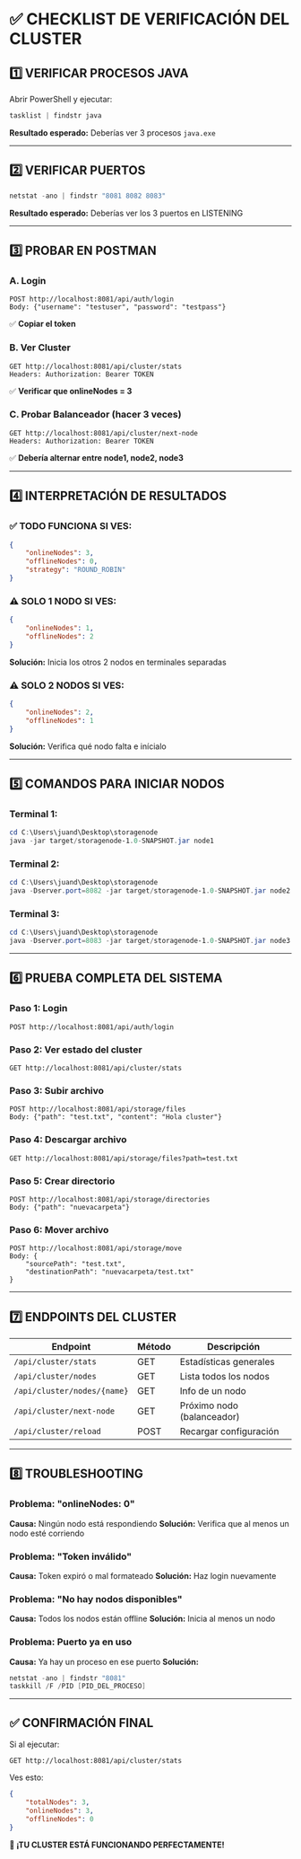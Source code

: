# ✅ CHECKLIST DE VERIFICACIÓN DEL CLUSTER

## 1️⃣ VERIFICAR PROCESOS JAVA
Abrir PowerShell y ejecutar:
```powershell
tasklist | findstr java
```

**Resultado esperado:** Deberías ver 3 procesos `java.exe`

---

## 2️⃣ VERIFICAR PUERTOS
```powershell
netstat -ano | findstr "8081 8082 8083"
```

**Resultado esperado:** Deberías ver los 3 puertos en LISTENING

---

## 3️⃣ PROBAR EN POSTMAN

### A. Login
```
POST http://localhost:8081/api/auth/login
Body: {"username": "testuser", "password": "testpass"}
```
✅ **Copiar el token**

### B. Ver Cluster
```
GET http://localhost:8081/api/cluster/stats
Headers: Authorization: Bearer TOKEN
```
✅ **Verificar que onlineNodes = 3**

### C. Probar Balanceador (hacer 3 veces)
```
GET http://localhost:8081/api/cluster/next-node
Headers: Authorization: Bearer TOKEN
```
✅ **Debería alternar entre node1, node2, node3**

---

## 4️⃣ INTERPRETACIÓN DE RESULTADOS

### ✅ TODO FUNCIONA SI VES:
```json
{
    "onlineNodes": 3,
    "offlineNodes": 0,
    "strategy": "ROUND_ROBIN"
}
```

### ⚠️ SOLO 1 NODO SI VES:
```json
{
    "onlineNodes": 1,
    "offlineNodes": 2
}
```
**Solución:** Inicia los otros 2 nodos en terminales separadas

### ⚠️ SOLO 2 NODOS SI VES:
```json
{
    "onlineNodes": 2,
    "offlineNodes": 1
}
```
**Solución:** Verifica qué nodo falta e inícialo

---

## 5️⃣ COMANDOS PARA INICIAR NODOS

### Terminal 1:
```powershell
cd C:\Users\juand\Desktop\storagenode
java -jar target/storagenode-1.0-SNAPSHOT.jar node1
```

### Terminal 2:
```powershell
cd C:\Users\juand\Desktop\storagenode
java -Dserver.port=8082 -jar target/storagenode-1.0-SNAPSHOT.jar node2
```

### Terminal 3:
```powershell
cd C:\Users\juand\Desktop\storagenode
java -Dserver.port=8083 -jar target/storagenode-1.0-SNAPSHOT.jar node3
```

---

## 6️⃣ PRUEBA COMPLETA DEL SISTEMA

### Paso 1: Login
```
POST http://localhost:8081/api/auth/login
```

### Paso 2: Ver estado del cluster
```
GET http://localhost:8081/api/cluster/stats
```

### Paso 3: Subir archivo
```
POST http://localhost:8081/api/storage/files
Body: {"path": "test.txt", "content": "Hola cluster"}
```

### Paso 4: Descargar archivo
```
GET http://localhost:8081/api/storage/files?path=test.txt
```

### Paso 5: Crear directorio
```
POST http://localhost:8081/api/storage/directories
Body: {"path": "nuevacarpeta"}
```

### Paso 6: Mover archivo
```
POST http://localhost:8081/api/storage/move
Body: {
    "sourcePath": "test.txt",
    "destinationPath": "nuevacarpeta/test.txt"
}
```

---

## 7️⃣ ENDPOINTS DEL CLUSTER

| Endpoint | Método | Descripción |
|----------|--------|-------------|
| `/api/cluster/stats` | GET | Estadísticas generales |
| `/api/cluster/nodes` | GET | Lista todos los nodos |
| `/api/cluster/nodes/{name}` | GET | Info de un nodo |
| `/api/cluster/next-node` | GET | Próximo nodo (balanceador) |
| `/api/cluster/reload` | POST | Recargar configuración |

---

## 8️⃣ TROUBLESHOOTING

### Problema: "onlineNodes: 0"
**Causa:** Ningún nodo está respondiendo
**Solución:** Verifica que al menos un nodo esté corriendo

### Problema: "Token inválido"
**Causa:** Token expiró o mal formateado
**Solución:** Haz login nuevamente

### Problema: "No hay nodos disponibles"
**Causa:** Todos los nodos están offline
**Solución:** Inicia al menos un nodo

### Problema: Puerto ya en uso
**Causa:** Ya hay un proceso en ese puerto
**Solución:** 
```powershell
netstat -ano | findstr "8081"
taskkill /F /PID [PID_DEL_PROCESO]
```

---

## ✅ CONFIRMACIÓN FINAL

Si al ejecutar:
```
GET http://localhost:8081/api/cluster/stats
```

Ves esto:
```json
{
    "totalNodes": 3,
    "onlineNodes": 3,
    "offlineNodes": 0
}
```

**🎉 ¡TU CLUSTER ESTÁ FUNCIONANDO PERFECTAMENTE!**